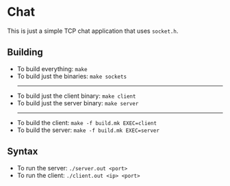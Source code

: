 # Chat
This is just a simple TCP chat application that uses `socket.h`.

## Building
 * To build everything: `make`
 * To build just the binaries: `make sockets`<hr>
 * To build just the client binary: `make client`
 * To build just the server binary: `make server`<hr>
 * To build the client: `make -f build.mk EXEC=client`
 * To build the server: `make -f build.mk EXEC=server`

## Syntax
 * To run the server: `./server.out <port>`
 * To run the client: `./client.out <ip> <port>`